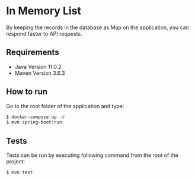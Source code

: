 # In Memory List

By keeping the records in the database as Map on the application, you can respond faster to API requests.

## Requirements

* Java Version 11.0.2
* Maven Version 3.6.3


## How to run

Go to the root folder of the application and type:

```bash
$ docker-compose up -d
$ mvn spring-boot:run
```

## Tests
Tests can be run by executing following command from the root of the project:

```bash
$ mvn test
```
